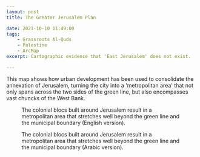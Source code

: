 ```yaml
---
layout: post
title: The Greater Jerusalem Plan

date: 2021-10-10 11:49:00
tags:
    - Grassroots Al-Quds
    - Palestine
    - ArcMap
excerpt: Cartographic evidence that 'East Jerusalem' does not exist.

---
```


This map shows how urban development has been used to consolidate the annexation of Jerusalem, turning the city into a 'metropolitan area' that not only spans across the two sides of the green line, but also encompasses vast chuncks of the West Bank.

<figure class="align-center">
  <img src="{{ '/img/greaterJerusalem_EN.jpg' | absolute_url }}" alt="">
    <figcaption>
	 The colonial blocs built around Jerusalem result in a metropolitan area that stretches well beyond the green line and the municipal boundary (English version).
	</figcaption>
</figure>

<figure class="align-center">
  <img src="{{ '/img/greaterJerusalem_AR.jpg' | absolute_url }}" alt="">
  <figcaption>
	  The colonial blocs built around Jerusalem result in a metropolitan area that stretches well beyond the green line and the municipal boundary (Arabic version).
	</figcaption>
</figure>

